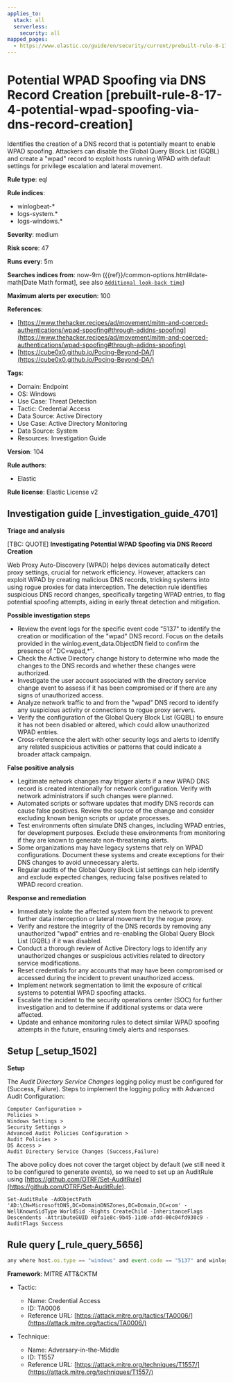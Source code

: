```yaml
---
applies_to:
  stack: all
  serverless:
    security: all
mapped_pages:
  - https://www.elastic.co/guide/en/security/current/prebuilt-rule-8-17-4-potential-wpad-spoofing-via-dns-record-creation.html
---
```


# Potential WPAD Spoofing via DNS Record Creation [prebuilt-rule-8-17-4-potential-wpad-spoofing-via-dns-record-creation]

Identifies the creation of a DNS record that is potentially meant to enable WPAD spoofing. Attackers can disable the Global Query Block List (GQBL) and create a "wpad" record to exploit hosts running WPAD with default settings for privilege escalation and lateral movement.

**Rule type**: eql

**Rule indices**:

* winlogbeat-*
* logs-system.*
* logs-windows.*

**Severity**: medium

**Risk score**: 47

**Runs every**: 5m

**Searches indices from**: now-9m ({{ref}}/common-options.html#date-math[Date Math format], see also [`Additional look-back time`](docs-content://solutions/security/detect-and-alert/create-detection-rule.md#rule-schedule))

**Maximum alerts per execution**: 100

**References**:

* [https://www.thehacker.recipes/ad/movement/mitm-and-coerced-authentications/wpad-spoofing#through-adidns-spoofing](https://www.thehacker.recipes/ad/movement/mitm-and-coerced-authentications/wpad-spoofing#through-adidns-spoofing)
* [https://cube0x0.github.io/Pocing-Beyond-DA/](https://cube0x0.github.io/Pocing-Beyond-DA/)

**Tags**:

* Domain: Endpoint
* OS: Windows
* Use Case: Threat Detection
* Tactic: Credential Access
* Data Source: Active Directory
* Use Case: Active Directory Monitoring
* Data Source: System
* Resources: Investigation Guide

**Version**: 104

**Rule authors**:

* Elastic

**Rule license**: Elastic License v2

## Investigation guide [_investigation_guide_4701]

**Triage and analysis**

[TBC: QUOTE]
**Investigating Potential WPAD Spoofing via DNS Record Creation**

Web Proxy Auto-Discovery (WPAD) helps devices automatically detect proxy settings, crucial for network efficiency. However, attackers can exploit WPAD by creating malicious DNS records, tricking systems into using rogue proxies for data interception. The detection rule identifies suspicious DNS record changes, specifically targeting WPAD entries, to flag potential spoofing attempts, aiding in early threat detection and mitigation.

**Possible investigation steps**

* Review the event logs for the specific event code "5137" to identify the creation or modification of the "wpad" DNS record. Focus on the details provided in the winlog.event_data.ObjectDN field to confirm the presence of "DC=wpad,*".
* Check the Active Directory change history to determine who made the changes to the DNS records and whether these changes were authorized.
* Investigate the user account associated with the directory service change event to assess if it has been compromised or if there are any signs of unauthorized access.
* Analyze network traffic to and from the "wpad" DNS record to identify any suspicious activity or connections to rogue proxy servers.
* Verify the configuration of the Global Query Block List (GQBL) to ensure it has not been disabled or altered, which could allow unauthorized WPAD entries.
* Cross-reference the alert with other security logs and alerts to identify any related suspicious activities or patterns that could indicate a broader attack campaign.

**False positive analysis**

* Legitimate network changes may trigger alerts if a new WPAD DNS record is created intentionally for network configuration. Verify with network administrators if such changes were planned.
* Automated scripts or software updates that modify DNS records can cause false positives. Review the source of the change and consider excluding known benign scripts or update processes.
* Test environments often simulate DNS changes, including WPAD entries, for development purposes. Exclude these environments from monitoring if they are known to generate non-threatening alerts.
* Some organizations may have legacy systems that rely on WPAD configurations. Document these systems and create exceptions for their DNS changes to avoid unnecessary alerts.
* Regular audits of the Global Query Block List settings can help identify and exclude expected changes, reducing false positives related to WPAD record creation.

**Response and remediation**

* Immediately isolate the affected system from the network to prevent further data interception or lateral movement by the rogue proxy.
* Verify and restore the integrity of the DNS records by removing any unauthorized "wpad" entries and re-enabling the Global Query Block List (GQBL) if it was disabled.
* Conduct a thorough review of Active Directory logs to identify any unauthorized changes or suspicious activities related to directory service modifications.
* Reset credentials for any accounts that may have been compromised or accessed during the incident to prevent unauthorized access.
* Implement network segmentation to limit the exposure of critical systems to potential WPAD spoofing attacks.
* Escalate the incident to the security operations center (SOC) for further investigation and to determine if additional systems or data were affected.
* Update and enhance monitoring rules to detect similar WPAD spoofing attempts in the future, ensuring timely alerts and responses.


## Setup [_setup_1502]

**Setup**

The *Audit Directory Service Changes* logging policy must be configured for (Success, Failure). Steps to implement the logging policy with Advanced Audit Configuration:

```
Computer Configuration >
Policies >
Windows Settings >
Security Settings >
Advanced Audit Policies Configuration >
Audit Policies >
DS Access >
Audit Directory Service Changes (Success,Failure)
```

The above policy does not cover the target object by default (we still need it to be configured to generate events), so we need to set up an AuditRule using [https://github.com/OTRF/Set-AuditRule](https://github.com/OTRF/Set-AuditRule).

```
Set-AuditRule -AdObjectPath 'AD:\CN=MicrosoftDNS,DC=DomainDNSZones,DC=Domain,DC=com' -WellKnownSidType WorldSid -Rights CreateChild -InheritanceFlags Descendents -AttributeGUID e0fa1e8c-9b45-11d0-afdd-00c04fd930c9 -AuditFlags Success
```


## Rule query [_rule_query_5656]

```js
any where host.os.type == "windows" and event.code == "5137" and winlog.event_data.ObjectDN : "DC=wpad,*"
```

**Framework**: MITRE ATT&CKTM

* Tactic:

    * Name: Credential Access
    * ID: TA0006
    * Reference URL: [https://attack.mitre.org/tactics/TA0006/](https://attack.mitre.org/tactics/TA0006/)

* Technique:

    * Name: Adversary-in-the-Middle
    * ID: T1557
    * Reference URL: [https://attack.mitre.org/techniques/T1557/](https://attack.mitre.org/techniques/T1557/)



